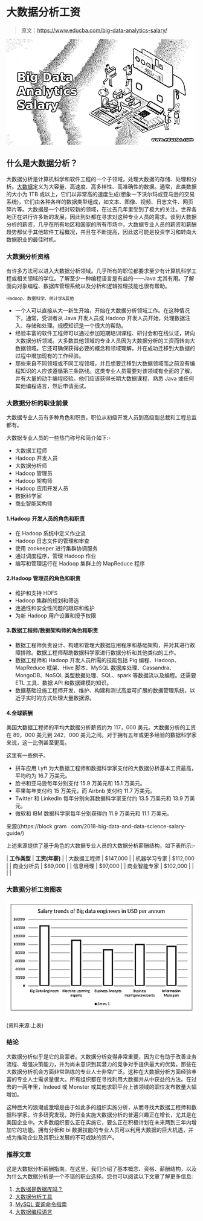 # 大数据分析工资

> 原文：<https://www.educba.com/big-data-analytics-salary/>

![Big Data Analytics Salary](img/430528b62761a0e8bc1e40b9fe9b5055.png)



## 什么是大数据分析？

大数据分析是计算机科学和软件工程的一个子领域，处理大数据的存储、处理和分析。[大数据](https://www.educba.com/what-is-big-data/)定义为大容量、高速度、高多样性、高准确性的数据。通常，此类数据的大小为 1TB 或以上，它们以非常高的速度生成(想象一下沃尔玛或亚马逊的交易系统)，它们由各种各样的数据类型组成，如文本、图像、视频、日志文件、网页碎片等。大数据是一个相对较新的领域，在过去几年里受到了极大的关注。世界各地正在进行许多新的发展，因此到处都在寻求对这种专业人员的需求。谈到大数据分析的薪资，几乎在所有地区和国家的所有市场中，大数据专业人员的薪资和薪酬趋势都优于其他软件工程概况，并且在不断提高，因此这可能是投资学习和转向大数据职业的最佳时机。

### 大数据分析资格

有许多方法可以进入大数据分析领域。几乎所有的职位都要求至少有计算机科学工程或相关领域的学位。了解至少一种编程语言是有益的——Java 尤其有用。了解面向对象编程、数据库管理系统以及分析和逻辑推理技能也很有帮助。

<small>Hadoop、数据科学、统计学&其他</small>

*   一个人可以直接从大一新生开始，开始在大数据分析领域工作。在这种情况下，通常，受训者从 Java 开发人员或 Hadoop 开发人员开始，处理数据注入、存储和处理。规模知识是一个很大的帮助。
*   经验丰富的软件工程师可以通过参加短期培训课程、研讨会和在线认证，转向大数据分析领域。大多数其他领域的专业人员因为大数据分析的工资而转向大数据领域。它还可确保获得必要的概念和领域理解，并在成功迁移到大数据的过程中增加现有的工作经验。
*   那些来自不同领域或不同工程领域，并且想要迁移到大数据领域而之前没有编程知识的人应该遵循第三条路线。这类专业人员需要对该领域有全面的了解，并有大量的动手编程经验。他们应该获得长期大数据课程，熟悉 Java 或任何其他编程语言，然后申请面试。

### 大数据分析的职业前景

大数据专业人员有多种角色和职责。职位从初级开发人员到高级副总裁和工程总监都有。

大数据专业人员的一些热门称号和简介如下:-

*   大数据工程师
*   Hadoop 开发人员
*   大数据分析师
*   Hadoop 管理员
*   Hadoop 架构师
*   Hadoop 应用开发人员
*   数据科学家
*   商业智能架构师

#### 1.Hadoop 开发人员的角色和职责

*   在 Hadoop 系统中定义作业流
*   Hadoop 日志文件的管理和审查
*   使用 zookeeper 进行集群协调服务
*   通过调度程序，管理 Hadoop 作业
*   编写和管理运行在 Hadoop 集群上的 MapReduce 程序

#### 2.Hadoop 管理员的角色和职责

*   维护和支持 HDFS
*   Hadoop 集群的规划和筛选
*   连通性和安全性问题的跟踪和维护
*   为新 Hadoop 用户设置和授予权限

#### 3.数据工程师/数据架构师的角色和职责

*   数据工程师负责设计、构建和管理大数据应用程序和基础架构，并对其进行故障排除。数据工程师帮助数据科学家进行数据分析和其他类似的工作。
*   数据工程师和 Hadoop 开发人员所需的技能包括 Pig 编程、Hadoop、MapReduce 框架、Hive 脚本、MySQL 数据库处理、Cassandra、MongoDB、NoSQL 类型数据处理、SQL、spark 等数据流以及编程。还需要 ETL 工具、数据 API 和数据建模的知识。
*   数据基础设施工程师开发、维护、构建和测试高度可扩展的数据管理系统，以近乎实时的方式处理大量数据源。

#### 4.全球薪酬

美国大数据工程师的平均大数据分析薪资约为 117，000 美元。大数据分析的工资在 89，000 美元到 242，000 美元之间。对于拥有五年或更多经验的数据科学家来说，这一比例甚至更高。

这里有一些例子。

*   拼车应用 Lyft 为大数据工程师和数据科学家支付的大数据分析基本工资最高，平均约为 16.7 万美元。
*   脸书和亚马逊每年分别支付 15.9 万美元和 15.1 万美元。
*   苹果每年支付约 15 万美元，而 Airbnb 支付约 11.7 万美元。
*   Twitter 和 LinkedIn 每年分别向其数据科学家支付约 13.5 万美元和 13.9 万美元。
*   微软和 IBM 数据科学家每年分别获得约 11.9 万美元和 11.1 万美元。

来源((https://block gram . com/2018-big-data-and-data-science-salary-guide/)

上述来源提供了基于角色的大数据专业人员的大数据分析薪酬结构，如下表所示:-

| **工作类型** | **工资(年薪)** |
| 大数据工程师 | $147,000 |
| 机器学习专家 | $112,000 |
| 商业分析员 | $89,000 |
| 信息经理 | $97,000 |
| 商业智能专家 | $102,000 |
|  |  |

### 大数据分析工资图表

![charts and graphs of big data analytics](img/9e2810badeb55daaecb1bacf295652fd.png)



(资料来源:上表)

### 结论

大数据分析似乎是它的启蒙者。大数据分析变得非常重要，因为它有助于改善业务流程、增强决策能力，并为尚未意识到其潜力的竞争对手提供最大的优势。那些在大数据分析机会方面非常熟练的专业人士非常广泛。这种在大数据分析方面经验丰富的专业人士需求量很大。所有组织都在寻找利用大数据并从中获益的方法。在过去的一两年里，Indeed 或 Monster 或其他求职平台上该领域的职位发布数量大幅增加。

这种巨大的浪潮或激增是由于如此多的组织实施分析，从而寻找大数据工程师和数据科学家。许多研究发现，跨行业实施大数据分析的普遍兴趣正在增长，尤其是在美国企业中。大多数组织要么正在实施它，要么正在积极计划在未来两到三年内增加它的功能。拥有分析和 bi 数据技能的专业人员可以利用大数据的巨大机遇，并成为推动企业及其职业发展的不可或缺的资产。

### 推荐文章

这是大数据分析薪酬指南。在这里，我们介绍了基本概念、资格、薪酬结构，以及为什么大数据分析是一个不错的职业选择。您也可以阅读以下文章了解更多信息:

1.  [大数据是数据库吗？](https://www.educba.com/is-big-data-a-database/)
2.  [大数据分析工具](https://www.educba.com/big-data-analytics-tools/)
3.  [MySQL 查询命令指南](https://www.educba.com/mysql-query-commands/)
4.  [大数据编程语言](https://www.educba.com/big-data-programming-languages/)





